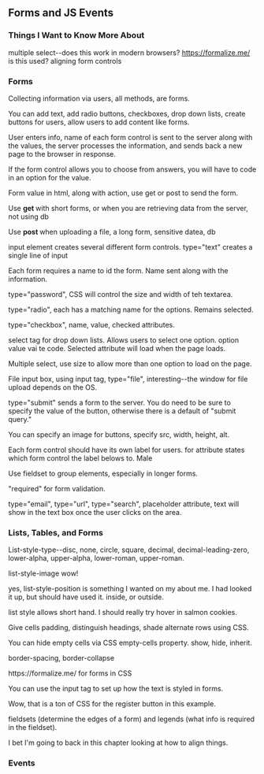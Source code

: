 ## Forms and JS Events

### Things I Want to Know More About
multiple select--does this work in modern browsers? https://formalize.me/ is this used? aligning form controls

### Forms
<p> Collecting information via users, all methods, are forms. </p>
<p> You can add text, add radio buttons, checkboxes, drop down lists, create buttons for users, allow users to add content like forms. </p>
<p> User enters info, name of each form control is sent to the server along with the values, the server processes the information, and sends back a new page to the browser in response. </p>
<p> If the form control allows you to choose from answers, you will have to code in an option for the value. </p>
<p> Form value in html, along with action, use get or post to send the form. </p>
<p> Use <strong> get </strong>with short forms, or when you are retrieving data from the server, not using db </p>
<p> Use <strong> post </strong> when uploading a file, a long form, sensitive datea, db </p>
<p> input element creates several different form controls. type="text" creates a single line of input </p>
<p> Each form requires a name to id the form. Name sent along with the information. </p>
<p> type="password", CSS will control the size and width of teh textarea. </p>
<p> type="radio", each has a matching name for the options. Remains selected. </p>
<p> type="checkbox", name, value, checked attributes. </p>
<p> select tag for drop down lists. Allows users to select one option. option value vai te code. Selected attribute will load when the page loads. </p>
<p> Multiple select, use size to allow more than one option to load on the page. </p>
<p> File input box, using input tag, type="file", interesting--the window for file upload depends on the OS. </p>
<p> type="submit" sends a form to the server. You do need to be sure to specify the value of the button, otherwise there is a default of "submit query."</p>
<p> You can specify an image for buttons, specify src, width, height, alt. </p>
<p> Each form control should have its own label for users. for attribute states which form control the label belows to. <//label for ="male"> Male <///label> </p>
<p> Use fieldset to group elements, especially in longer forms. </p>
<p> "required" for form validation. </p>
<p> type="email", type="url", type="search", placeholder attribute, text will show in the text box once the user clicks on the area. </p>


###  Lists, Tables, and Forms
<p> List-style-type--disc, none, circle, square, decimal, decimal-leading-zero, lower-alpha, upper-alpha, lower-roman, upper-roman. </p>
<p> list-style-image wow! </p>
<p> yes, list-style-position is something I wanted on my about me. I had looked it up, but should have used it. inside, or outside. </p>
<p> list style allows short hand. I should really try hover in salmon cookies. </p>
<p> Give cells padding, distinguish headings, shade alternate rows using CSS. </p>
<p> You can hide empty cells via CSS empty-cells property. show, hide, inherit. </p>
<p> border-spacing, border-collapse </p>
<p>https://formalize.me/ for forms in CSS</p>
<p> You can use the input tag to set up how the text is styled in forms. </p>
<p> Wow, that is a ton of CSS for the register button in this example. </p>
<p> fieldsets (determine the edges of a form) and legends (what info is required in the fieldset). 
<p> I bet I'm going to back in this chapter looking at how to align things. </p>

### Events